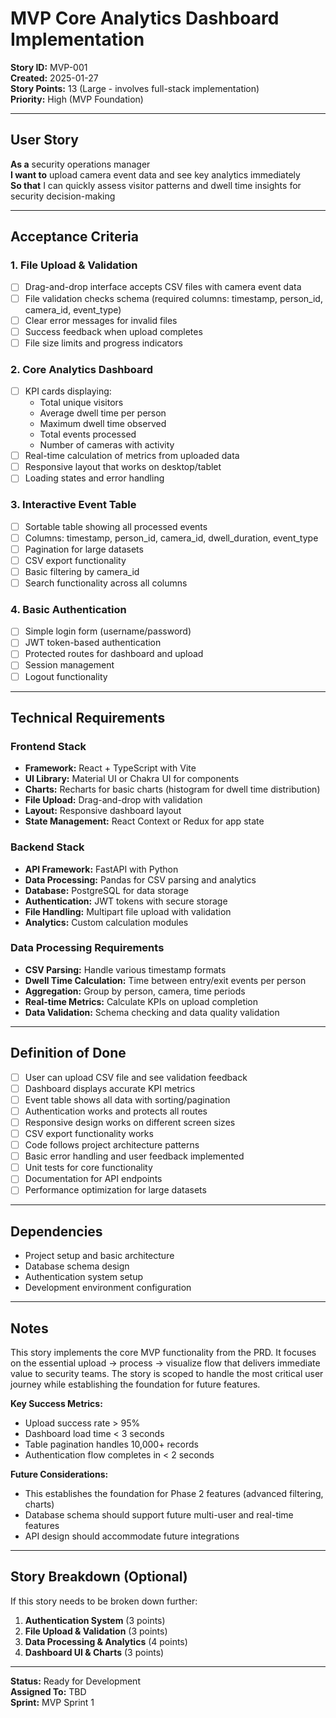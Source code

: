 # MVP Core Analytics Dashboard Implementation

**Story ID:** MVP-001  
**Created:** 2025-01-27  
**Story Points:** 13 (Large - involves full-stack implementation)  
**Priority:** High (MVP Foundation)

---

## **User Story**

**As a** security operations manager  
**I want to** upload camera event data and see key analytics immediately  
**So that** I can quickly assess visitor patterns and dwell time insights for security decision-making

---

## **Acceptance Criteria**

### 1. File Upload & Validation
- [ ] Drag-and-drop interface accepts CSV files with camera event data
- [ ] File validation checks schema (required columns: timestamp, person_id, camera_id, event_type)
- [ ] Clear error messages for invalid files
- [ ] Success feedback when upload completes
- [ ] File size limits and progress indicators

### 2. Core Analytics Dashboard
- [ ] KPI cards displaying:
  - Total unique visitors
  - Average dwell time per person
  - Maximum dwell time observed
  - Total events processed
  - Number of cameras with activity
- [ ] Real-time calculation of metrics from uploaded data
- [ ] Responsive layout that works on desktop/tablet
- [ ] Loading states and error handling

### 3. Interactive Event Table
- [ ] Sortable table showing all processed events
- [ ] Columns: timestamp, person_id, camera_id, dwell_duration, event_type
- [ ] Pagination for large datasets
- [ ] CSV export functionality
- [ ] Basic filtering by camera_id
- [ ] Search functionality across all columns

### 4. Basic Authentication
- [ ] Simple login form (username/password)
- [ ] JWT token-based authentication
- [ ] Protected routes for dashboard and upload
- [ ] Session management
- [ ] Logout functionality

---

## **Technical Requirements**

### Frontend Stack
- **Framework:** React + TypeScript with Vite
- **UI Library:** Material UI or Chakra UI for components
- **Charts:** Recharts for basic charts (histogram for dwell time distribution)
- **File Upload:** Drag-and-drop with validation
- **Layout:** Responsive dashboard layout
- **State Management:** React Context or Redux for app state

### Backend Stack
- **API Framework:** FastAPI with Python
- **Data Processing:** Pandas for CSV parsing and analytics
- **Database:** PostgreSQL for data storage
- **Authentication:** JWT tokens with secure storage
- **File Handling:** Multipart file upload with validation
- **Analytics:** Custom calculation modules

### Data Processing Requirements
- **CSV Parsing:** Handle various timestamp formats
- **Dwell Time Calculation:** Time between entry/exit events per person
- **Aggregation:** Group by person, camera, time periods
- **Real-time Metrics:** Calculate KPIs on upload completion
- **Data Validation:** Schema checking and data quality validation

---

## **Definition of Done**

- [ ] User can upload CSV file and see validation feedback
- [ ] Dashboard displays accurate KPI metrics
- [ ] Event table shows all data with sorting/pagination
- [ ] Authentication works and protects all routes
- [ ] Responsive design works on different screen sizes
- [ ] CSV export functionality works
- [ ] Code follows project architecture patterns
- [ ] Basic error handling and user feedback implemented
- [ ] Unit tests for core functionality
- [ ] Documentation for API endpoints
- [ ] Performance optimization for large datasets

---

## **Dependencies**

- Project setup and basic architecture
- Database schema design
- Authentication system setup
- Development environment configuration

---

## **Notes**

This story implements the core MVP functionality from the PRD. It focuses on the essential upload → process → visualize flow that delivers immediate value to security teams. The story is scoped to handle the most critical user journey while establishing the foundation for future features.

**Key Success Metrics:**
- Upload success rate > 95%
- Dashboard load time < 3 seconds
- Table pagination handles 10,000+ records
- Authentication flow completes in < 2 seconds

**Future Considerations:**
- This establishes the foundation for Phase 2 features (advanced filtering, charts)
- Database schema should support future multi-user and real-time features
- API design should accommodate future integrations

---

## **Story Breakdown (Optional)**

If this story needs to be broken down further:

1. **Authentication System** (3 points)
2. **File Upload & Validation** (3 points)  
3. **Data Processing & Analytics** (4 points)
4. **Dashboard UI & Charts** (3 points)

---

**Status:** Ready for Development  
**Assigned To:** TBD  
**Sprint:** MVP Sprint 1 
